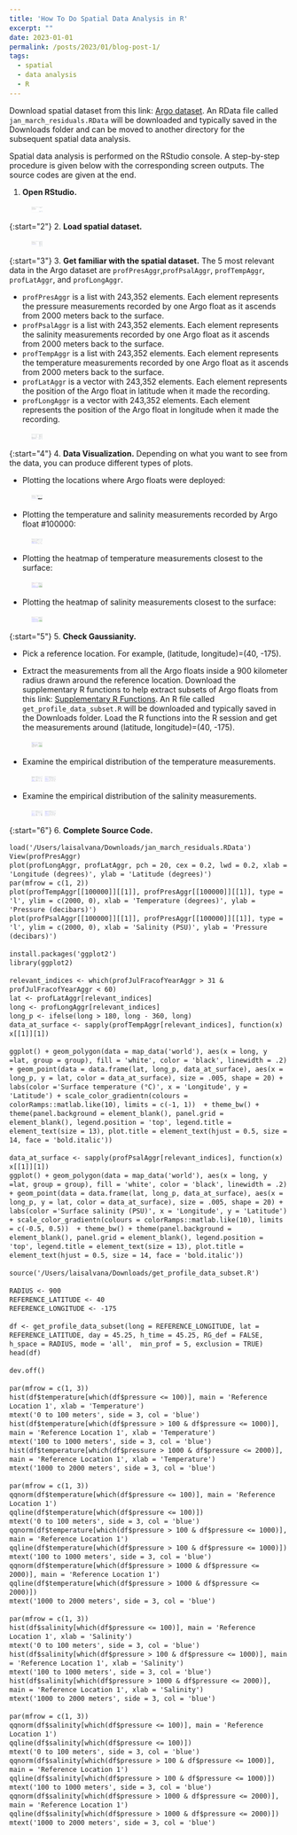 ```yaml
---
title: 'How To Do Spatial Data Analysis in R'
excerpt: "" 
date: 2023-01-01
permalink: /posts/2023/01/blog-post-1/
tags:
  - spatial
  - data analysis
  - R
---
```


Download spatial dataset from this link: <a href="https://drive.google.com/file/d/162DlIuJjLcx8-md34ywfll47wk0ucA4G/view?usp=sharing" rel="noopener" target="_blank" >Argo dataset</a>. An RData file called `jan_march_residuals.RData` will be downloaded and typically saved in the Downloads folder and can be moved to another directory for the subsequent spatial data analysis.

Spatial data analysis is performed on the RStudio console. A step-by-step procedure is given below with the corresponding screen outputs. The source codes are given at the end.

1. **Open RStudio.**
<figure>
    <img src="/images/how_to_do_spatial_analysis/1_open_rstudio.png" width="20px" height="10px">
</figure>

{:start="2"}
2. **Load spatial dataset.**
<figure>
    <img src="/images/how_to_do_spatial_analysis/2_load_spatial_dataset.png" width="20px" height="10px">
</figure>

{:start="3"}
3. **Get familiar with the spatial dataset.** The 5 most relevant data in the Argo dataset are `profPresAggr`,`profPsalAggr`, `profTempAggr`, `profLatAggr`, and `profLongAggr`. 
 * `profPresAggr` is a list with 243,352 elements. Each element represents the pressure measurements recorded by one Argo float as it ascends from 2000 meters back to the surface. 
 * `profPsalAggr` is a list with 243,352 elements. Each element represents the salinity measurements recorded by one Argo float as it ascends from 2000 meters back to the surface. 
 * `profTempAggr` is a list with 243,352 elements. Each element represents the temperature measurements recorded by one Argo float as it ascends from 2000 meters back to the surface.
 * `profLatAggr` is a vector with 243,352 elements. Each element represents the position of the Argo float in latitude when it made the recording.
 * `profLongAggr` is a vector with 243,352 elements. Each element represents the position of the Argo float in longitude when it made the recording.
<figure>
    <img src="/images/how_to_do_spatial_analysis/3_get_familiar.png" width="20px" height="10px">
</figure>

{:start="4"}
4. **Data Visualization.** Depending on what you want to see from the data, you can produce different types of plots. 

* Plotting the locations where Argo floats were deployed:
<figure>
    <img src="/images/how_to_do_spatial_analysis/4_plotting_argo_float_locations.png" width="20px" height="10px">
</figure>

* Plotting the temperature and salinity measurements recorded by Argo float #100000:
<figure>
    <img src="/images/how_to_do_spatial_analysis/5_plotting_temperature_salinity_single_argo_float.png" width="20px" height="10px">
</figure>

* Plotting the heatmap of temperature measurements closest to the surface:
<figure>
    <img src="/images/how_to_do_spatial_analysis/6_plotting_surface_map_temperature.png" width="20px" height="10px">
</figure>

* Plotting the heatmap of salinity measurements closest to the surface:
<figure>
    <img src="/images/how_to_do_spatial_analysis/7_plotting_surface_map_salinity.png" width="20px" height="10px">
</figure>

{:start="5"}
5. **Check Gaussianity.** 

* Pick a reference location. For example, (latitude, longitude)=(40, -175).

* Extract the measurements from all the Argo floats inside a 900 kilometer radius drawn around the reference location. Download the supplementary R functions to help extract subsets of Argo floats from this link: <a href="https://drive.google.com/file/d/1uV0AhYYM0wJoRhnvIL-7YOoCXybwz72s/view?usp=sharing" rel="noopener" target="_blank" >Supplementary R Functions</a>. An R file called `get_profile_data_subset.R` will be downloaded and typically saved in the Downloads folder. Load the R functions into the R session and get the measurements around (latitude, longitude)=(40, -175).
<figure>
    <img src="/images/how_to_do_spatial_analysis/8_get_profile_data_subset.png" width="20px" height="10px">
</figure>

* Examine the empirical distribution of the temperature measurements.
<figure>
    <img src="/images/how_to_do_spatial_analysis/9_empirical_distribution_temperature_histogram.png" width="20px" height="10px">
    <img src="/images/how_to_do_spatial_analysis/10_empirical_distribution_temperature_qqplot.png" width="20px" height="10px">
</figure>

* Examine the empirical distribution of the salinity measurements.
<figure>
    <img src="/images/how_to_do_spatial_analysis/11_empirical_distribution_salinity_histogram.png" width="20px" height="10px">
    <img src="/images/how_to_do_spatial_analysis/12_empirical_distribution_salinity_qqplot.png" width="20px" height="10px">
</figure>



{:start="6"}
6. **Complete Source Code.** 

```{r}
load('/Users/laisalvana/Downloads/jan_march_residuals.RData')
View(profPresAggr)
plot(profLongAggr, profLatAggr, pch = 20, cex = 0.2, lwd = 0.2, xlab = 'Longitude (degrees)', ylab = 'Latitude (degrees)')
par(mfrow = c(1, 2))
plot(profTempAggr[[100000]][[1]], profPresAggr[[100000]][[1]], type = 'l', ylim = c(2000, 0), xlab = 'Temperature (degrees)', ylab = 'Pressure (decibars)')
plot(profPsalAggr[[100000]][[1]], profPresAggr[[100000]][[1]], type = 'l', ylim = c(2000, 0), xlab = 'Salinity (PSU)', ylab = 'Pressure (decibars)')

install.packages('ggplot2')
library(ggplot2)

relevant_indices <- which(profJulFracofYearAggr > 31 & profJulFracofYearAggr < 60) 
lat <- profLatAggr[relevant_indices]
long <- profLongAggr[relevant_indices]
long_p <- ifelse(long > 180, long - 360, long)
data_at_surface <- sapply(profTempAggr[relevant_indices], function(x) x[[1]][1])

ggplot() + geom_polygon(data = map_data('world'), aes(x = long, y =lat, group = group), fill = 'white', color = 'black', linewidth = .2) + geom_point(data = data.frame(lat, long_p, data_at_surface), aes(x = long_p, y = lat, color = data_at_surface), size = .005, shape = 20) + labs(color ='Surface temperature (°C)', x = 'Longitude', y = 'Latitude') + scale_color_gradientn(colours = colorRamps::matlab.like(10), limits = c(-1, 1))  + theme_bw() + theme(panel.background = element_blank(), panel.grid = element_blank(), legend.position = 'top', legend.title = element_text(size = 13), plot.title = element_text(hjust = 0.5, size = 14, face = 'bold.italic'))

data_at_surface <- sapply(profPsalAggr[relevant_indices], function(x) x[[1]][1])
ggplot() + geom_polygon(data = map_data('world'), aes(x = long, y =lat, group = group), fill = 'white', color = 'black', linewidth = .2) + geom_point(data = data.frame(lat, long_p, data_at_surface), aes(x = long_p, y = lat, color = data_at_surface), size = .005, shape = 20) + labs(color ='Surface salinity (PSU)', x = 'Longitude', y = 'Latitude') + scale_color_gradientn(colours = colorRamps::matlab.like(10), limits = c(-0.5, 0.5))  + theme_bw() + theme(panel.background = element_blank(), panel.grid = element_blank(), legend.position = 'top', legend.title = element_text(size = 13), plot.title = element_text(hjust = 0.5, size = 14, face = 'bold.italic'))

source('/Users/laisalvana/Downloads/get_profile_data_subset.R')

RADIUS <- 900
REFERENCE_LATITUDE <- 40
REFERENCE_LONGITUDE <- -175

df <- get_profile_data_subset(long = REFERENCE_LONGITUDE, lat = REFERENCE_LATITUDE, day = 45.25, h_time = 45.25, RG_def = FALSE, h_space = RADIUS, mode = 'all',  min_prof = 5, exclusion = TRUE)
head(df)

dev.off()

par(mfrow = c(1, 3))
hist(df$temperature[which(df$pressure <= 100)], main = 'Reference Location 1', xlab = 'Temperature')
mtext('0 to 100 meters', side = 3, col = 'blue')
hist(df$temperature[which(df$pressure > 100 & df$pressure <= 1000)], main = 'Reference Location 1', xlab = 'Temperature')
mtext('100 to 1000 meters', side = 3, col = 'blue')
hist(df$temperature[which(df$pressure > 1000 & df$pressure <= 2000)], main = 'Reference Location 1', xlab = 'Temperature')
mtext('1000 to 2000 meters', side = 3, col = 'blue')

par(mfrow = c(1, 3))
qqnorm(df$temperature[which(df$pressure <= 100)], main = 'Reference Location 1')
qqline(df$temperature[which(df$pressure <= 100)])
mtext('0 to 100 meters', side = 3, col = 'blue')
qqnorm(df$temperature[which(df$pressure > 100 & df$pressure <= 1000)], main = 'Reference Location 1')
qqline(df$temperature[which(df$pressure > 100 & df$pressure <= 1000)])
mtext('100 to 1000 meters', side = 3, col = 'blue')
qqnorm(df$temperature[which(df$pressure > 1000 & df$pressure <= 2000)], main = 'Reference Location 1')
qqline(df$temperature[which(df$pressure > 1000 & df$pressure <= 2000)])
mtext('1000 to 2000 meters', side = 3, col = 'blue')

par(mfrow = c(1, 3))
hist(df$salinity[which(df$pressure <= 100)], main = 'Reference Location 1', xlab = 'Salinity')
mtext('0 to 100 meters', side = 3, col = 'blue')
hist(df$salinity[which(df$pressure > 100 & df$pressure <= 1000)], main = 'Reference Location 1', xlab = 'Salinity')
mtext('100 to 1000 meters', side = 3, col = 'blue')
hist(df$salinity[which(df$pressure > 1000 & df$pressure <= 2000)], main = 'Reference Location 1', xlab = 'Salinity')
mtext('1000 to 2000 meters', side = 3, col = 'blue')

par(mfrow = c(1, 3))
qqnorm(df$salinity[which(df$pressure <= 100)], main = 'Reference Location 1')
qqline(df$salinity[which(df$pressure <= 100)])
mtext('0 to 100 meters', side = 3, col = 'blue')
qqnorm(df$salinity[which(df$pressure > 100 & df$pressure <= 1000)], main = 'Reference Location 1')
qqline(df$salinity[which(df$pressure > 100 & df$pressure <= 1000)])
mtext('100 to 1000 meters', side = 3, col = 'blue')
qqnorm(df$salinity[which(df$pressure > 1000 & df$pressure <= 2000)], main = 'Reference Location 1')
qqline(df$salinity[which(df$pressure > 1000 & df$pressure <= 2000)])
mtext('1000 to 2000 meters', side = 3, col = 'blue')
```
